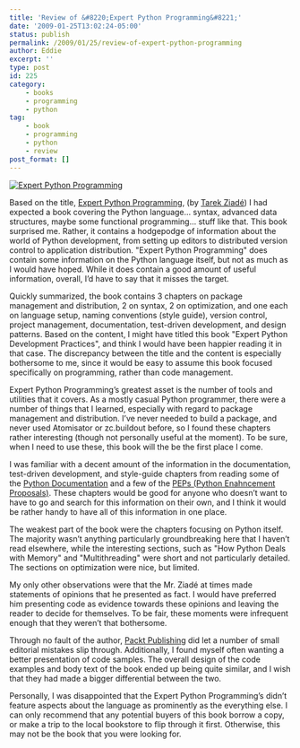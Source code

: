 ```yaml
---
title: 'Review of &#8220;Expert Python Programming&#8221;'
date: '2009-01-25T13:02:24-05:00'
status: publish
permalink: /2009/01/25/review-of-expert-python-programming
author: Eddie
excerpt: ''
type: post
id: 225
category:
    - books
    - programming
    - python
tag:
    - book
    - programming
    - python
    - review
post_format: []
---
```

[![Expert Python Programming](../../../../uploads/2009/01/expertpythonprogramming.jpg "Expert Python Programming")](http://www.packtpub.com/expert-python-programming/book)

Based on the title, [Expert Python Programming](http://www.packtpub.com/expert-python-programming/book), (by [Tarek Ziadé](http://tarekziade.wordpress.com/)) I had expected a book covering the Python language… syntax, advanced data structures, maybe some functional programming… stuff like that. This book surprised me. Rather, it contains a hodgepodge of information about the world of Python development, from setting up editors to distributed version control to application distribution. "Expert Python Programming" does contain some information on the Python language itself, but not as much as I would have hoped. While it does contain a good amount of useful information, overall, I’d have to say that it misses the target.

Quickly summarized, the book contains 3 chapters on package management and distribution, 2 on syntax, 2 on optimization, and one each on language setup, naming conventions (style guide), version control, project management, documentation, test-driven development, and design patterns. Based on the content, I might have titled this book "Expert Python Development Practices", and think I would have been happier reading it in that case. The discrepancy between the title and the content is especially bothersome to me, since it would be easy to assume this book focused specifically on programming, rather than code management.

Expert Python Programming’s greatest asset is the number of tools and utilities that it covers. As a mostly casual Python programmer, there were a number of things that I learned, especially with regard to package management and distribution. I’ve never needed to build a package, and never used Atomisator or zc.buildout before, so I found these chapters rather interesting (though not personally useful at the moment). To be sure, when I need to use these, this book will the be the first place I come.

I was familiar with a decent amount of the information in the documentation, test-driven development, and style-guide chapters from reading some of the [Python Documentation](http://www.python.org/doc/) and a few of the [PEPs (Python Enahncement Proposals)](http://www.python.org/dev/peps/). These chapters would be good for anyone who doesn’t want to have to go and search for this information on their own, and I think it would be rather handy to have all of this information in one place.

The weakest part of the book were the chapters focusing on Python itself. The majority wasn’t anything particularly groundbreaking here that I haven’t read elsewhere, while the interesting sections, such as "How Python Deals with Memory" and "Multithreading" were short and not particularly detailed. The sections on optimization were nice, but limited.

My only other observations were that the Mr. Ziadé at times made statements of opinions that he presented as fact. I would have preferred him presenting code as evidence towards these opinions and leaving the reader to decide for themselves. To be fair, these moments were infrequent enough that they weren’t that bothersome.

Through no fault of the author, [Packt Publishing](http://www.packtpub.com/) did let a number of small editorial mistakes slip through. Additionally, I found myself often wanting a better presentation of code samples. The overall design of the code examples and body text of the book ended up being quite similar, and I wish that they had made a bigger differential between the two.

Personally, I was disappointed that the Expert Python Programming’s didn’t feature aspects about the language as prominently as the everything else. I can only recommend that any potential buyers of this book borrow a copy, or make a trip to the local bookstore to flip through it first. Otherwise, this may not be the book that you were looking for.